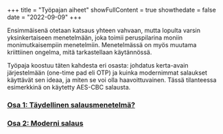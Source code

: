 +++
title = "Työpajan aiheet"
showFullContent = true 
showthedate = false
date = "2022-09-09"
+++

Ensimmäisenä otetaan katsaus yhteen vahvaan, mutta lopulta varsin yksinkertaiseen menetelmään, joka toimii peruspilarina moniin monimutkaisempiin menetelmiin.
Menetelmässä on myös muutama kriittiinen ongelma, mitä tarkastellaan käytännössä.

Työpaja koostuu täten kahdesta eri osasta: johdatus kerta-avain järjestelmään (one-time pad eli OTP) ja kuinka modernimmat salaukset käyttävät sen ideaa, ja miten se voi olla haavoittuvainen. Tässä tilanteessa esimerkkinä on käytetty AES-CBC salausta.

### [Osa 1: Täydellinen salausmenetelmä?](harjoitus1)
### [Osa 2: Moderni salaus](harjoitus2)

